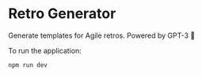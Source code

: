 # Retro Generator

Generate templates for Agile retros. Powered by GPT-3 🤖

To run the application:

```
npm run dev
```
